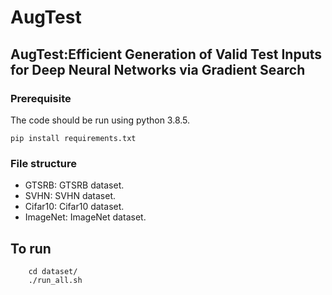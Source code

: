 # AugTest

## AugTest:Efficient Generation of Valid Test Inputs for Deep Neural Networks via Gradient Search

### Prerequisite

The code should be run using python 3.8.5.

``` 
pip install requirements.txt
```

### File structure

* GTSRB: GTSRB dataset.
* SVHN: SVHN dataset.
* Cifar10: Cifar10 dataset.
* ImageNet: ImageNet dataset.

## To run

```
    cd dataset/
    ./run_all.sh
```

